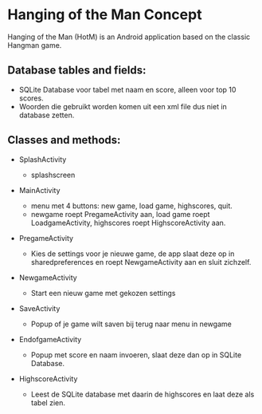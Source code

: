 Hanging of the Man Concept
==========

Hanging of the Man (HotM) is an Android application based on the classic Hangman game.



Database tables and fields:
-------------
*	SQLite Database voor tabel met naam en score, alleen voor top 10 scores.
* 	Woorden die gebruikt worden komen uit een xml file dus niet in database zetten. 


Classes and methods:
-------------
* SplashActivity
	* splashscreen

* MainActivity 	
	* menu met 4 buttons: new game, load game, highscores, quit.
	* newgame roept PregameActivity aan, load game roept LoadgameActivity, highscores roept HighscoreActivity aan.

* PregameActivity 	
	* Kies de settings voor je nieuwe game, de app slaat deze op in sharedpreferences en roept NewgameActivity aan en sluit zichzelf.

* NewgameActivity 
	* Start een nieuw game met gekozen settings

* SaveActivity 
	* Popup of je game wilt saven bij terug naar menu in newgame 

* EndofgameActivity 
	* Popup met score en naam invoeren, slaat deze dan op in SQLite Database.

* HighscoreActivity 
	* Leest de SQLite database met daarin de highscores en laat deze als tabel zien.
